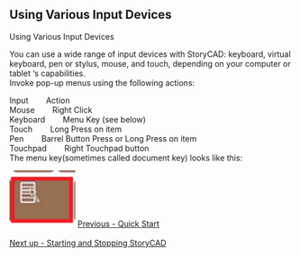 ## Using Various Input Devices ##
Using Various Input Devices <br/>

You can use a wide range of input devices with StoryCAD:  keyboard, virtual keyboard, pen or stylus, mouse, and touch, depending on your computer or tablet ‘s capabilities. <br/>
Invoke pop-up menus using the following actions: <br/>

Input&nbsp;&nbsp;&nbsp;&nbsp;&nbsp;&nbsp;&nbsp;&nbsp;Action <br/>
Mouse&nbsp;&nbsp;&nbsp;&nbsp;&nbsp;&nbsp;&nbsp;&nbsp;Right Click <br/>
Keyboard&nbsp;&nbsp;&nbsp;&nbsp;&nbsp;&nbsp;&nbsp;&nbsp;Menu Key (see below) <br/>
Touch&nbsp;&nbsp;&nbsp;&nbsp;&nbsp;&nbsp;&nbsp;&nbsp;Long Press on item <br/>
Pen&nbsp;&nbsp;&nbsp;&nbsp;&nbsp;&nbsp;&nbsp;&nbsp;Barrel Button Press or Long Press on item <br/>
Touchpad&nbsp;&nbsp;&nbsp;&nbsp;&nbsp;&nbsp;&nbsp;&nbsp;Right Touchpad button <br/>
The menu key(sometimes called document key) looks like this:  <br/>

![](Keyboard-Right-Mouse-Key.png)
[Previous - Quick Start](Quick_Start.md) <br/><br/>
[Next up - Starting and Stopping StoryCAD](Starting_and_Stopping_StoryCAD.md)
